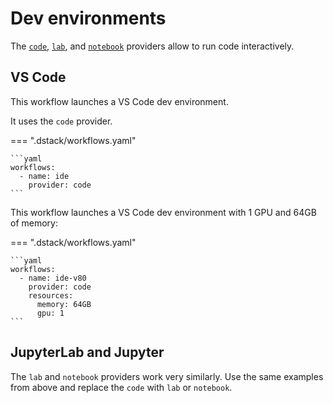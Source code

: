 # Dev environments

The [`code`](../reference/providers/bash.md), [`lab`](../reference/providers/bash.md), and [`notebook`](../reference/providers/bash.md)
providers allow to run code interactively. 

## VS Code

This workflow launches a VS Code dev environment.

It uses the `code` provider.

=== ".dstack/workflows.yaml"

    ```yaml
    workflows:
      - name: ide
        provider: code
    ```

This workflow launches a VS Code dev environment with 1 GPU and 64GB of memory:

=== ".dstack/workflows.yaml"

    ```yaml
    workflows:
      - name: ide-v80
        provider: code
        resources:
          memory: 64GB
          gpu: 1
    ```

## JupyterLab and Jupyter

The `lab` and `notebook` providers work very similarly. Use the same
examples from above and replace the `code` with `lab` or `notebook`.